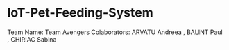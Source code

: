 # IoT-Pet-Feeding-System

Team Name: Team Avengers
Colaborators: ARVATU Andreea , BALINT Paul , CHIRIAC Sabina

